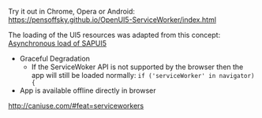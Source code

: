 
Try it out in Chrome, Opera or Android: 
https://pensoffsky.github.io/OpenUI5-ServiceWorker/index.html


The loading of the UI5 resources was adapted from this concept:
[Asynchronous load of SAPUI5](http://scn.sap.com/community/developer-center/front-end/blog/2013/12/21/asynchronous-load-of-sapui5)


- Graceful Degradation
    - If the ServiceWoker API is not supported by the browser then the app will still be loaded normally: `if ('serviceWorker' in navigator) {`
- App is available offline directly in browser


http://caniuse.com/#feat=serviceworkers